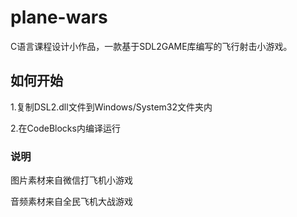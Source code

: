 # plane-wars

  C语言课程设计小作品，一款基于SDL2GAME库编写的飞行射击小游戏。

## 如何开始
  1.复制DSL2.dll文件到Windows/System32文件夹内
  
  2.在CodeBlocks内编译运行

### 说明
  图片素材来自微信打飞机小游戏
  
  音频素材来自全民飞机大战游戏
